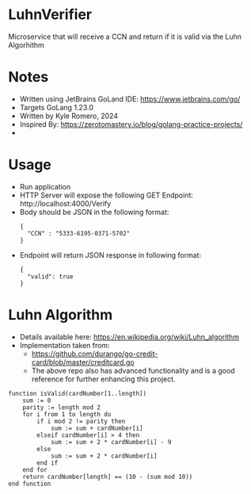 # LuhnVerifier
Microservice that will receive a CCN and return if it is valid via the Luhn Algorhithm

# Notes
- Written using JetBrains GoLand IDE: https://www.jetbrains.com/go/
- Targets GoLang 1.23.0
- Written by Kyle Romero, 2024
- Inspired By: https://zerotomastery.io/blog/golang-practice-projects/
- 

# Usage
- Run application
- HTTP Server will expose the following GET Endpoint: http://localhost:4000/Verify
- Body should be JSON in the following format:
  ```
  {
    "CCN" : "5333-6195-0371-5702"
  }
- Endpoint will return JSON response in following format:
  ```
  {
    "valid": true
  }

# Luhn Algorithm
- Details available here: https://en.wikipedia.org/wiki/Luhn_algorithm
- Implementation taken from:
  - https://github.com/durango/go-credit-card/blob/master/creditcard.go
  - The above repo also has advanced functionality and is a good reference for further enhancing this project.
```
function isValid(cardNumber[1..length])
    sum := 0
    parity := length mod 2
    for i from 1 to length do
        if i mod 2 != parity then
            sum := sum + cardNumber[i]
        elseif cardNumber[i] > 4 then
            sum := sum + 2 * cardNumber[i] - 9
        else
            sum := sum + 2 * cardNumber[i]
        end if
    end for
    return cardNumber[length] == (10 - (sum mod 10))
end function
  
